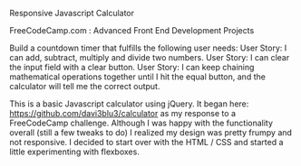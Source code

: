 Responsive Javascript Calculator

FreeCodeCamp.com : Advanced Front End Development Projects

Build a countdown timer that fulfills the following user needs:
User Story: I can add, subtract, multiply and divide two numbers.
User Story: I can clear the input field with a clear button.
User Story: I can keep chaining mathematical operations together until I hit the equal button, and the calculator will tell me the correct output.

This is a basic Javascript calculator using jQuery. It began here: https://github.com/davi3blu3/calculator as my response to a FreeCodeCamp challenge.  Although I was happy with the functionality overall (still a few tweaks to do) I realized my design was pretty frumpy and not responsive.  I decided to start over with the HTML / CSS and started a little experimenting with flexboxes.